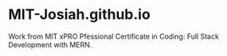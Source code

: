 # MIT-Josiah.github.io
Work from MIT xPRO Pfessional Certificate in Coding: Full Stack Development with MERN. 
